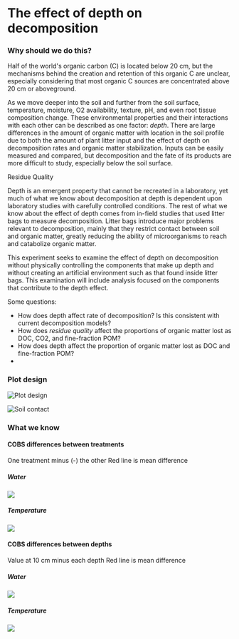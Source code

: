 The effect of depth on decomposition
================

### Why should we do this?

Half of the world's organic carbon (C) is located below 20 cm, but the mechanisms behind the creation and retention of this organic C are unclear, especially considering that most organic C sources are concentrated above 20 cm or aboveground.

As we move deeper into the soil and further from the soil surface, temperature, moisture, O2 availability, texture, pH, and even root tissue composition change. These environmental properties and their interactions with each other can be described as one factor: *depth*. There are large differences in the amount of organic matter with location in the soil profile due to both the amount of plant litter input and the effect of depth on decomposition rates and organic matter stabilization. Inputs can be easily measured and compared, but decomposition and the fate of its products are more difficult to study, especially below the soil surface.

Residue Quality

Depth is an emergent property that cannot be recreated in a laboratory, yet much of what we know about decomposition at depth is dependent upon laboratory studies with carefully controlled conditions. The rest of what we know about the effect of depth comes from in-field studies that used litter bags to measure decomposition. Litter bags introduce major problems relevant to decomposition, mainly that they restrict contact between soil and organic matter, greatly reducing the ability of microorganisms to reach and catabolize organic matter.

This experiment seeks to examine the effect of depth on decomposition without physically controlling the components that make up depth and without creating an artificial environment such as that found inside litter bags. This examination will include analysis focused on the components that contribute to the depth effect.

Some questions:

-   How does depth affect rate of decomposition? Is this consistent with current decomposition models?
-   How does *residue quality* affect the proportions of organic matter lost as DOC, CO2, and fine-fraction POM?
-   How does depth affect the proportion of organic matter lost as DOC and fine-fraction POM?
-   

### Plot design

![Plot design](plot%20design.png)

![Soil contact](root.png)

### What we know

#### COBS differences between treatments

One treatment minus (-) the other
Red line is mean difference

##### Water

![](readme_files/figure-markdown_github/unnamed-chunk-2-1.png)

##### Temperature

![](readme_files/figure-markdown_github/unnamed-chunk-3-1.png)

#### COBS differences between depths

Value at 10 cm minus each depth
Red line is mean difference

##### Water

![](readme_files/figure-markdown_github/unnamed-chunk-5-1.png)

##### Temperature

![](readme_files/figure-markdown_github/unnamed-chunk-6-1.png)

